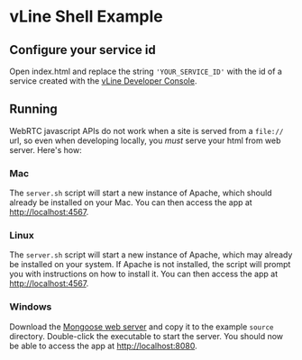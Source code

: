 # vLine Shell Example

## Configure your service id

Open index.html and replace the string `'YOUR_SERVICE_ID'` with the id of a service created with the
[vLine Developer Console](https://vline.com/developer).

## Running

WebRTC javascript APIs do not work when a site is served from a `file://` url, 
so even when developing locally, you _must_ serve your html from web server. Here's how:

### Mac

The `server.sh` script will start a new instance of Apache, which should already be installed on your Mac. 
You can then access the app at [http://localhost:4567](http://localhost:4567).

### Linux

The `server.sh` script will start a new instance of Apache, which may already be installed on your system. 
If Apache is not installed, the script will prompt you with instructions on how to install it.
You can then access the app at [http://localhost:4567](http://localhost:4567).

### Windows

Download the [Mongoose web server](https://code.google.com/p/mongoose/downloads/detail?name=mongoose-3.7.exe)
and copy it to the example `source` directory. Double-click the executable to start
the server. You should now be able to access the app at [http://localhost:8080](http://localhost:8080).

